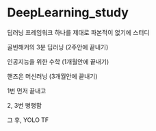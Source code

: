 # DeepLearning_study

딥러닝 프레임워크 하나를 제대로 파본적이 없기에 스터디

골빈해커의 3분 딥러닝 (2주안에 끝내기)

인공지능을 위한 수학 (1개월안에 끝내기)

핸즈온 머신러닝 (3개월안에 끝내기)

1번 먼저 끝내고

2, 3번 병행함

그 후, YOLO TF
